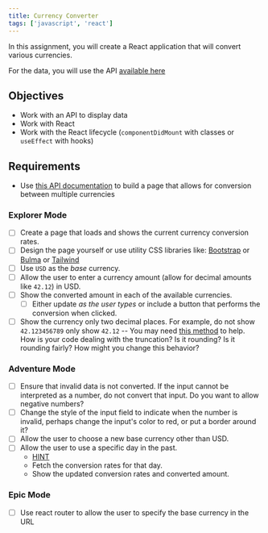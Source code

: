 ```yaml
---
title: Currency Converter
tags: ['javascript', 'react']
---
```


In this assignment, you will create a React application that will convert various currencies.

For the data, you will use the API [available here](https://ratesapi.io/)

## Objectives

- Work with an API to display data
- Work with React
- Work with the React lifecycle (`componentDidMount` with classes or `useEffect` with hooks)

## Requirements

- Use [this API documentation](https://ratesapi.io/documentation/) to build a page that allows for conversion between multiple currencies

### Explorer Mode

- [ ] Create a page that loads and shows the current currency conversion rates.
- [ ] Design the page yourself or use utility CSS libraries like: [Bootstrap](https://getbootstrap.com) or [Bulma](https://bulma.io/) or [Tailwind](https://tailwindcss.com/)
- [ ] Use `USD` as the _base_ currency.
- [ ] Allow the user to enter a currency amount (allow for decimal amounts like `42.12`) in USD.
- [ ] Show the converted amount in each of the available currencies.
  - [ ] Either update _as the user types_ or include a button that performs the conversion when clicked.
- [ ] Show the currency only two decimal places. For example, do not show `42.123456789` only show `42.12` -- You may need [this method](https://developer.mozilla.org/en-US/docs/Web/JavaScript/Reference/Global_Objects/Number/toFixed) to help. How is your code dealing with the truncation? Is it rounding? Is it rounding fairly? How might you change this behavior?

### Adventure Mode

- [ ] Ensure that invalid data is not converted. If the input cannot be interpreted as a number, do not convert that input. Do you want to allow negative numbers?
- [ ] Change the style of the input field to indicate when the number is invalid, perhaps change the input's color to red, or put a border around it?
- [ ] Allow the user to choose a new base currency other than USD.
- [ ] Allow the user to use a specific day in the past.
  - [HINT](https://developer.mozilla.org/en-US/docs/Web/HTML/Element/input/date)
  - Fetch the conversion rates for that day.
  - Show the updated conversion rates and converted amount.

### Epic Mode

- [ ] Use react router to allow the user to specify the base currency in the URL
